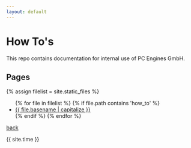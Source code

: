 ```yaml
---
layout: default
---
```

# How To's

This repo contains documentation for internal use of PC Engines GmbH.

## Pages

{% assign filelist = site.static_files  %}
<ul>
  {% for file in filelist %}
	{% if file.path contains 'how_to' %}
		<li><a href="{{ site.baseurl }}/{{ file.basename | append: '.html' }}">{{ file.basename | capitalize }}</a></li>
	{% endif %}
  {% endfor %}
</ul>



[back](../)


{{ site.time }}